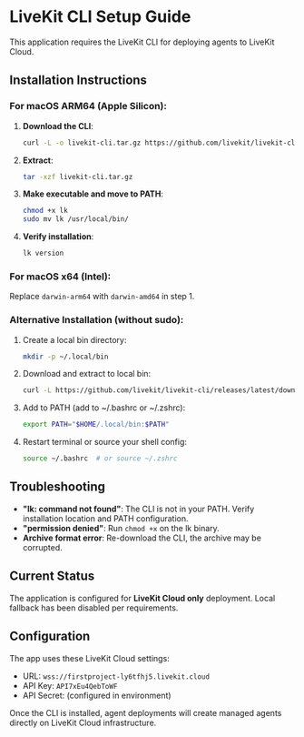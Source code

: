 # LiveKit CLI Setup Guide

This application requires the LiveKit CLI for deploying agents to LiveKit Cloud.

## Installation Instructions

### For macOS ARM64 (Apple Silicon):

1. **Download the CLI**:
   ```bash
   curl -L -o livekit-cli.tar.gz https://github.com/livekit/livekit-cli/releases/latest/download/livekit-cli-darwin-arm64.tar.gz
   ```

2. **Extract**:
   ```bash
   tar -xzf livekit-cli.tar.gz
   ```

3. **Make executable and move to PATH**:
   ```bash
   chmod +x lk
   sudo mv lk /usr/local/bin/
   ```

4. **Verify installation**:
   ```bash
   lk version
   ```

### For macOS x64 (Intel):

Replace `darwin-arm64` with `darwin-amd64` in step 1.

### Alternative Installation (without sudo):

1. Create a local bin directory:
   ```bash
   mkdir -p ~/.local/bin
   ```

2. Download and extract to local bin:
   ```bash
   curl -L https://github.com/livekit/livekit-cli/releases/latest/download/livekit-cli-darwin-arm64.tar.gz | tar -xz -C ~/.local/bin
   ```

3. Add to PATH (add to ~/.bashrc or ~/.zshrc):
   ```bash
   export PATH="$HOME/.local/bin:$PATH"
   ```

4. Restart terminal or source your shell config:
   ```bash
   source ~/.bashrc  # or source ~/.zshrc
   ```

## Troubleshooting

- **"lk: command not found"**: The CLI is not in your PATH. Verify installation location and PATH configuration.
- **"permission denied"**: Run `chmod +x` on the lk binary.
- **Archive format error**: Re-download the CLI, the archive may be corrupted.

## Current Status

The application is configured for **LiveKit Cloud only** deployment. Local fallback has been disabled per requirements.

## Configuration

The app uses these LiveKit Cloud settings:
- URL: `wss://firstproject-ly6tfhj5.livekit.cloud`
- API Key: `API7xEu4QebToWF`
- API Secret: (configured in environment)

Once the CLI is installed, agent deployments will create managed agents directly on LiveKit Cloud infrastructure.